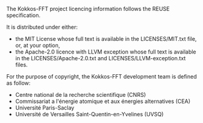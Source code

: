 <!--
SPDX-FileCopyrightText: (C) The Kokkos-FFT development team, see below

SPDX-License-Identifier: MIT OR Apache-2.0 WITH LLVM-exception
-->

The Kokkos-FFT project licencing information follows the REUSE specification.

It is distributed under either:
* the MIT License whose full text is available in the LICENSES/MIT.txt file,
or, at your option,
* the Apache-2.0 licence with LLVM exception whose full text is available in
  the LICENSES/Apache-2.0.txt and LICENSES/LLVM-exception.txt files.

For the purpose of copyright, the Kokkos-FFT development team is defined as follow:
* Centre national de la recherche scientifique (CNRS)
* Commissariat a l'énergie atomique et aux énergies alternatives (CEA)
* Université Paris-Saclay
* Université de Versailles Saint-Quentin-en-Yvelines (UVSQ)
